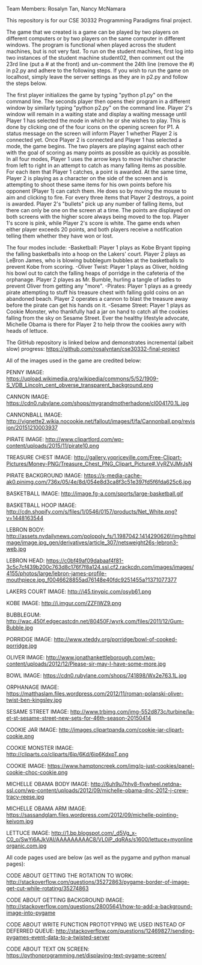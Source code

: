 Team Members: Rosalyn Tan, Nancy McNamara

This repository is for our CSE 30332 Programming Paradigms final project.

The game that we created is a game can be played by two players on different computers or by two players on the same computer in different windows. The program is functional when played across the student machines, but is not very fast. To run on the student machines, first log into two instances of the student machine student02, then comment out the 23rd line (put a # at the front) and un-comment the 24th line (remove the #) in p2.py and adhere to the following steps. If you wish to run the game on localhost, simply leave the server settings as they are in p2.py and follow the steps below.

The first player initializes the game by typing "python p1.py" on the command line. The seconds player then opens their program in a different window by similarly typing "python p2.py" on the command line. Player 2's window will remain in a waiting state and display a waiting message until Player 1 has selected the mode in which he or she wishes to play. This is done by clicking one of the four icons on the opening screen for P1. A status message on the screen will inform Player 1 whether Player 2 is connected yet. Once Player 2 is connected and Player 1 has selected a mode, the game begins. The two players are playing against each other with the goal of scoring as many points as possible as quickly as possible. In all four modes, Player 1 uses the arrow keys to move his/her character from left to right in an attempt to catch as many falling items as possible. For each item that Player 1 catches, a point is awarded. At the same time, Player 2 is playing as a character on the side of the screen and is attempting to shoot these same items for his own points before his opponent (Player 1) can catch them. He does so by moving the mouse to aim and clicking to fire. For every three items that Player 2 destroys, a point is awarded. Player 2's "bullets" pick up any number of falling items, but there can only be one on the screen at a time. The points are displayed on both screens with the higher score always being moved to the top. Player 1's score is pink, while Player 2's score is white. The game ends when either player exceeds 20 points, and both players receive a notification telling them whether they have won or lost.

The four modes include:
	-Basketball: Player 1 plays as Kobe Bryant tipping the falling basketballs into a hoop on the Lakers' court. Player 2 plays as LeBron James, who is blowing bubblegum bubbles at the basketballs to prevent Kobe from scoring.
	-Oliver Twist: Player 1 plays as Oliver, holding his bowl out to catch the falling heaps of porridge in the cafeteria of the orphanage. Player 2 playes as Mr. Bumble, hurling a tangle of ladles to prevent Oliver from getting any "more".
	-Pirates: Player 1 plays as a greedy pirate attempting to stuff his treasure chest with falling gold coins on an abandoned beach. Player 2 operates a cannon to blast the treasure away before the pirate can get his hands on it.
	-Sesame Street: Player 1 plays as Cookie Monster, who thankfully had a jar on hand to catch all the cookies falling from the sky on Sesame Street. Ever the healthy lifestyle advocate, Michelle Obama is there for Player 2 to help throw the cookies awry with heads of lettuce.

The GitHub repository is linked below and demonstrates incremental (albeit slow) progress:
https://github.com/rosalyntan/cse30332-final-project

All of the images used in the game are credited below:

PENNY IMAGE:
https://upload.wikimedia.org/wikipedia/commons/5/52/1909-S_VDB_Lincoln_cent_obverse_transparent_background.png

CANNON IMAGE:
https://cdn0.rubylane.com/shops/mygrandmotherhadone/cl004170.1L.jpg

CANNONBALL IMAGE:
http://vignette2.wikia.nocookie.net/fallout/images/f/fa/Cannonball.png/revision/20151210003937

PIRATE IMAGE:
http://www.clipartlord.com/wp-content/uploads/2015/11/pirate10.png

TREASURE CHEST IMAGE:
http://gallery.yopriceville.com/Free-Clipart-Pictures/Money-PNG/Treasure_Chest_PNG_Clipart_Picture#.VyRZVJMrJsN

PIRATE BACKGROUND IMAGE:
https://s-media-cache-ak0.pinimg.com/736x/05/4e/8d/054e8d3ca8f3c51e397fd5f6fda625c6.jpg

BASKETBALL IMAGE:
http://image.fg-a.com/sports/large-basketball.gif

BASKETBALL HOOP IMAGE:
http://cdn.shopify.com/s/files/1/0546/0157/products/Net_White.png?v=1448163544

LEBRON BODY:
http://assets.nydailynews.com/polopoly_fs/1.1987042.1414290626!/img/httpImage/image.jpg_gen/derivatives/article_307/netsweight26s-lebron3-web.jpg

LEBRON HEAD:
https://c0bf49af09dabaaf4f81-3c5c7cf439b200c763d8c176f7f8a124.ssl.cf2.rackcdn.com/images/images/4155/photos/large/lebron-james-profile-mouthpiece.jpg_f0046628855ad76148e40fdc9251455a?1371077377

LAKERS COURT IMAGE:
http://i45.tinypic.com/osyb61.png

KOBE IMAGE:
http://i.imgur.com/ZZFIWZ9.png

BUBBLEGUM:
http://wac.450f.edgecastcdn.net/80450F/wyrk.com/files/2011/12/Gum-Bubble.jpg

PORRIDGE IMAGE:
http://www.xteddy.org/porridge/bowl-of-cooked-porridge.jpg

OLIVER IMAGE:
http://www.jonathankettleborough.com/wp-content/uploads/2012/12/Please-sir-may-I-have-some-more.jpg

BOWL IMAGE:
https://cdn0.rubylane.com/shops/741898/Wx2e763.1L.jpg

ORPHANAGE IMAGE:
https://matthaslam.files.wordpress.com/2012/11/roman-polanski-oliver-twist-ben-kingsley.jpg

SESAME STREET IMAGE:
http://www.trbimg.com/img-552d873c/turbine/la-et-st-sesame-street-new-sets-for-46th-season-20150414

COOKIE JAR IMAGE:
http://images.clipartpanda.com/cookie-jar-clipart-cookie.png

COOKIE MONSTER IMAGE:
http://cliparts.co/cliparts/6ip/6Kd/6ip6KdxpT.png

COOKIE IMAGE:
https://www.hamptoncreek.com/img/p-just-cookies/panel-cookie-choc-cookie.png

MICHELLE OBAMA BODY IMAGE:
http://6uh9u7hhy8-flywheel.netdna-ssl.com/wp-content/uploads/2012/09/michelle-obama-dnc-2012-j-crew-tracy-reese.jpg

MICHELLE OBAMA ARM IMAGE:
https://sassandglam.files.wordpress.com/2012/09/michelle-pointing-keivom.jpg

LETTUCE IMAGE:
http://1.bp.blogspot.com/_d5Vg_x-C0_o/SwYi6AJkVAI/AAAAAAAAAC8/VL0iP_dqRAs/s1600/lettuce+myonlineorganic.com.jpg

All code pages used are below (as well as the pygame and python manual pages):

CODE ABOUT GETTING THE ROTATION TO WORK:
http://stackoverflow.com/questions/35272863/pygame-border-of-image-get-cut-while-rotating/35274863

CODE ABOUT GETTING BACKGROUND IMAGE:
http://stackoverflow.com/questions/28005641/how-to-add-a-background-image-into-pygame

CODE ABOUT WRITE FUNCTION PROTOTYPING WE USED INSTEAD OF DEFERRED QUEUE:
http://stackoverflow.com/questions/12469827/sending-pygames-event-data-to-a-twisted-server

CODE ABOUT TEXT ON SCREEN:
https://pythonprogramming.net/displaying-text-pygame-screen/
